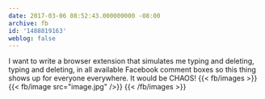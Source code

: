 ```yaml
---
date: 2017-03-06 08:52:43.000000000 -08:00
archive: fb
id: '1488819163'
weblog: false
---
```


I want to write a browser extension that simulates me typing and deleting, typing and deleting, in all available Facebook comment boxes so this thing shows up for everyone everywhere. It would be CHAOS!
{{< fb/images >}}
{{< fb/image src="image.jpg" />}}
{{< /fb/images >}}

